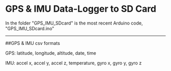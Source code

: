 # GPS & IMU Data-Logger to SD Card

In the folder "GPS_IMU_SDcard" is the most recent Arduino code, "GPS_IMU_SDcard.ino"

------------------------------------------------------------------------------------

##GPS & IMU csv formats

GPS:
latitude, longitude, altitude, date, time

IMU:
accel x, accel y, accel z, temperature, gyro x, gyro y, gyro z

